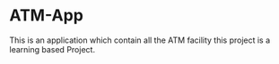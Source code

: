# ATM-App
This is an application which contain all the ATM facility this project is a learning based Project.
